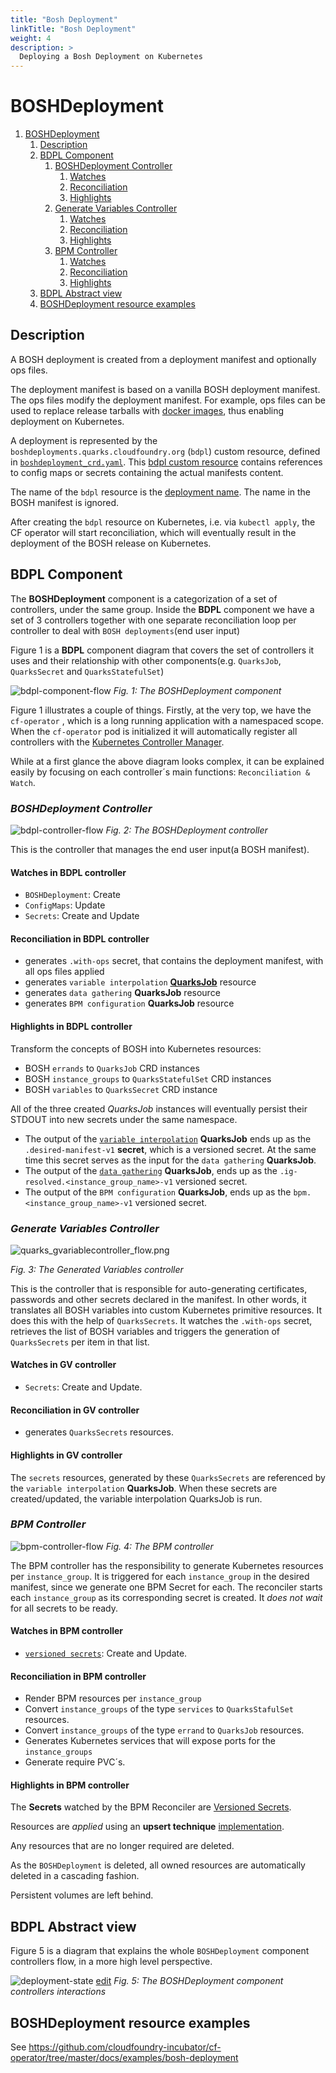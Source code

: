 ```yaml
---
title: "Bosh Deployment"
linkTitle: "Bosh Deployment"
weight: 4
description: >
  Deploying a Bosh Deployment on Kubernetes
---
```


# BOSHDeployment

1. [BOSHDeployment](#boshdeployment)
   1. [Description](#description)
   2. [BDPL Component](#bdpl-component)
      1. [BOSHDeployment Controller](#boshdeployment-controller)
         1. [Watches](#watches-in-bdpl-controller)
         2. [Reconciliation](#reconciliation-in-bdpl-controller)
         3. [Highlights](#highlights-in-bdpl-controller)
      2. [Generate Variables Controller](#generate-variables-controller)
         1. [Watches](#watches-in-gv-controller)
         2. [Reconciliation](#reconciliation-in-gv-controller)
         3. [Highlights](#highlights-in-gv-controller)
      3. [BPM Controller](#bpm-controller)
         1. [Watches](#watches-in-bpm-controller)
         2. [Reconciliation](#reconciliation-in-bpm-controller)
         3. [Highlights](#highlights-in-bpm-controller)
   3. [BDPL Abstract view](#bdpl-abstract-view)
   4. [BOSHDeployment resource examples](#boshdeployment-resource-examples)

## Description

A BOSH deployment is created from a deployment manifest and optionally ops files.

The deployment manifest is based on a vanilla BOSH deployment manifest.
The ops files modify the deployment manifest. For example, ops files can be used to replace release tarballs with [docker images](https://ci.flintstone.cf.cloud.ibm.com/teams/containerization/pipelines/release-images), thus enabling deployment on Kubernetes.

A deployment is represented by the `boshdeployments.quarks.cloudfoundry.org` (`bdpl`) custom resource, defined in [`boshdeployment_crd.yaml`](https://github.com/cloudfoundry-incubator/cf-operator/tree/master/docs/crds/quarks_v1alpha1_boshdeployment_crd.yaml).
This [bdpl custom resource](https://github.com/cloudfoundry-incubator/cf-operator/tree/master/docs/examples/bosh-deployment/boshdeployment.yaml) contains references to config maps or secrets containing the actual manifests content.

The name of the `bdpl` resource is the [deployment name](https://bosh.io/docs/manifest-v2/#deployment). The name in the BOSH manifest is ignored.

After creating the `bdpl` resource on Kubernetes, i.e. via `kubectl apply`, the CF operator will start reconciliation, which will eventually result in the deployment
of the BOSH release on Kubernetes.

## BDPL Component

The **BOSHDeployment** component is a categorization of a set of controllers, under the same group. Inside the **BDPL** component we have a set of 3 controllers together with one separate reconciliation loop per controller to deal with `BOSH deployments`(end user input)

Figure 1 is a **BDPL** component diagram that covers the set of controllers it uses and their relationship with other components(e.g. `QuarksJob`, `QuarksSecret` and `QuarksStatefulSet`)

![bdpl-component-flow](../quarks_bdplcomponent_flow.png)
*Fig. 1: The BOSHDeployment component*

Figure 1 illustrates a couple of things. Firstly, at the very top, we have the `cf-operator` , which is a long running application with a namespaced scope. When the `cf-operator` pod is initialized it will automatically register all controllers with the [Kubernetes Controller Manager](https://kubernetes.io/docs/reference/command-line-tools-reference/kube-controller-manager/).

While at a first glance the above diagram looks complex, it can be explained easily by focusing on each controller´s main functions: `Reconciliation & Watch`.

### **_BOSHDeployment Controller_**

![bdpl-controller-flow](../quarks_bdplcontroller_flow.png)
*Fig. 2: The BOSHDeployment controller*

This is the controller that manages the end user input(a BOSH manifest).

#### Watches in BDPL controller

- `BOSHDeployment`: Create
- `ConfigMaps`: Update
- `Secrets`: Create and Update

#### Reconciliation in BDPL controller

- generates `.with-ops` secret, that contains the deployment manifest, with all ops files applied
- generates `variable interpolation` [**QuarksJob**](https://github.com/cloudfoundry-incubator/quarks-job/tree/master/README.md#one-off-jobs-auto-errands) resource
- generates `data gathering` **QuarksJob** resource
- generates `BPM configuration` **QuarksJob** resource

#### Highlights in BDPL controller

Transform the concepts of BOSH into Kubernetes resources:

- BOSH `errands` to `QuarksJob` CRD instances
- BOSH `instance_groups` to `QuarksStatefulSet` CRD instances
- BOSH `variables` to `QuarksSecret` CRD instance

All of the three created *QuarksJob* instances will eventually persist their STDOUT into new secrets under the same namespace.

- The output of the [`variable interpolation`](https://github.com/cloudfoundry-incubator/cf-operator/tree/master/docs/commands/cf-operator_util_variable-interpolation.md) **QuarksJob** ends up as the `.desired-manifest-v1` **secret**, which is a versioned secret. At the same time this secret serves as the input for the `data gathering` **QuarksJob**.
- The output of the [`data gathering`](https://github.com/cloudfoundry-incubator/cf-operator/tree/master/docs/commands/cf-operator_util_instance-group.md) **QuarksJob**, ends up
as the `.ig-resolved.<instance_group_name>-v1` versioned secret.
- The output of the `BPM configuration` **QuarksJob**, ends up as the `bpm.<instance_group_name>-v1` versioned secret.

### **_Generate Variables Controller_**

![quarks_gvariablecontroller_flow.png](../quarks_gvariablecontroller_flow.png)

*Fig. 3: The Generated Variables controller*

This is the controller that is responsible for auto-generating certificates, passwords and other secrets declared in the manifest. In other words, it translates all BOSH variables into custom Kubernetes primitive resources. It does this with the help of `QuarksSecrets`. It watches the `.with-ops` secret, retrieves the list of BOSH variables and triggers the generation of `QuarksSecrets` per item in that list.

#### Watches in GV controller

- `Secrets`: Create and Update.

#### Reconciliation in GV controller

- generates `QuarksSecrets` resources.

#### Highlights in GV controller

The `secrets` resources,  generated by these `QuarksSecrets` are referenced by the `variable interpolation` **QuarksJob**. When these secrets are created/updated, the variable interpolation QuarksJob is run.

### **_BPM Controller_**

![bpm-controller-flow](../quarks_bpm-controller_flow.png)
*Fig. 4: The BPM controller*

The BPM controller has the responsibility to generate Kubernetes resources per `instance_group`. It is triggered for each `instance_group` in the desired manifest, since we generate one BPM Secret for each. The reconciler starts each `instance_group` as its corresponding secret is created. It *does not wait* for all secrets to be ready.

#### Watches in BPM controller

- [`versioned secrets`](https://github.com/cloudfoundry-incubator/quarks-job/blob/master/docs/quarksjob.md#versioned-secrets): Create and Update.

#### Reconciliation in BPM controller

- Render BPM resources per `instance_group`
- Convert `instance_groups` of the type `services` to `QuarksStafulSet` resources.
- Convert `instance_groups` of the type `errand` to `QuarksJob` resources.
- Generates Kubernetes services that will expose ports for the `instance_groups`
- Generate require PVC´s.

#### Highlights in BPM controller

The **Secrets** watched by the BPM Reconciler are [Versioned Secrets](https://github.com/cloudfoundry-incubator/quarks-job/blob/master/docs/quarksjob.md#versioned-secrets).

Resources are _applied_ using an **upsert technique** [implementation](https://godoc.org/sigs.k8s.io/controller-runtime/pkg/controller/controllerutil#CreateOrUpdate).

Any resources that are no longer required are deleted.

As the `BOSHDeployment` is deleted, all owned resources are automatically deleted in a cascading fashion.

Persistent volumes are left behind.

## BDPL Abstract view

Figure 5 is a diagram that explains the whole `BOSHDeployment` component controllers flow, in a more high level perspective.

![deployment-state](https://docs.google.com/drawings/d/e/2PACX-1vTsCO5USd8AJIk_uHMRKl0NABuW85uVGJNebNvgI0Hz_9jhle6fcynLTcHh8cxW6lMgaV_DWyPEvm2-/pub?w=3161&h=2376)
[edit](https://docs.google.com/drawings/d/126ExNqPxDg1LcB14pbtS5S-iJzLYPyXZ5Jr9vTfFqXA/edit?usp=sharing)
*Fig. 5: The BOSHDeployment component controllers interactions*

## BOSHDeployment resource examples

See https://github.com/cloudfoundry-incubator/cf-operator/tree/master/docs/examples/bosh-deployment
